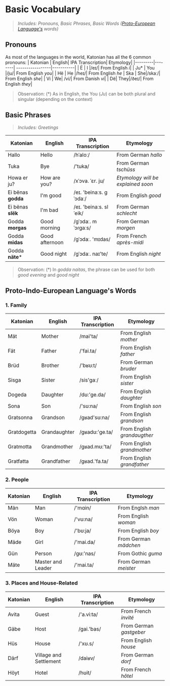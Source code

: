# Basic Vocabulary
> _Includes: Pronouns, Basic Phrases, Basic Words ([Proto-European Language's](https://en.wikipedia.org/wiki/Proto-Indo-European_language) words)_

 ## Pronouns
 As most of the languages in the world, Katonian has all the 6 common pronouns:
 | Katonian | English| IPA Transcription| Etymology|
 |---------|--------| -----------------|-----------|
 | Ë | I |/eɪ/| From English _i_|
 | Ju* | You |/ju/| From English _you_|
 | Hë | He |/heɪ/| From English _he_
 | Ska | She|/skaː/| From English _she_|
 | Vi | We| /vi/| From Danish _vi_|
 | Dë| They|/ðeɪ/| From English _they_|
 > Observation: (*) As in English, the You (_Ju_) can be both plural and singular (depending on the context)

## Basic Phrases
> _Includes: Greetings_

| Katonian | English| IPA Transcription| Etymology|
 |---------|--------| -----------------|----------|
 |Hallo | Hello| /hˈaloː/| From German _hallo_|
 |Tuka | Bye| /'tuka/| From German _tschüss_|
 |Howa er ju?|How are you?|/xˈɔva. ˈɛr. ju/| _Etymology will be explained soon_|
 |Ei bënas **godda**|I'm good|/eɪ. 'beinaːs. ɡˈɔdaː/|From English _good_|
 |Ei bënas **slëk**|I'm bad|/eɪ. 'beinaːs. slˈeik/|From German _schlecht_|
 |Godda **morgas**|Good morning|/ɡˈɔdaː. mˈɔɾɡaːs/|From German _morgen_|
 |Godda **midas**|Good afternoon|/ɡˈɔdaː. 'mɪdas/|From French _après-midi_|
 |Godda **näte***|Good night|/ɡˈɔdaː. naɪ'te/|From English _night_|
> Observation: (*) In _godda naitas_, the phrase can be used for both _good evening_ and _good night_

## Proto-Indo-European Language's Words
### 1. Family 
| Katonian | English| IPA Transcription| Etymology|
 |---------|--------| -----------------|----------|
 | Mät |Mother|/mai'ta/|From English _mother_|
 | Fät|Father|/'fai.ta/|From English _father_|
 |Brüd|Brother|/'bʁʊ:t/|From German _bruder_|
 |Sisga|Sister|/sis'gaː/|From English _sister_|
 |Dogeda|Daughter|/dʊ:'ge.da/|From English _daughter_|
 |Sona|Son|/'sʊ:na/|From English _son_|
 |Gratsonna|Grandson|/gʁad'sʊ:na/|From English _grandson_|
 |Gratdogetta|Grandaughter|/gʁadʊ:'ge.ta/|From English _grandaugther_|
 |Gratmotta|Grandmother|/gʁad.mʊ:'ta/|From English _grandmother_|
 |Gratfatta|Grandfather|/gʁad.'fa.ta/|From English _grandfather_|

 ### 2. People
 | Katonian | English| IPA Transcription| Etymology|
 |---------|--------| -----------------|----------|
 | Män|Man|/'mɑin/|From Englsh _man_|
 |Vön|Woman|/'vʊ:na/|From English _woman_|
 |Böya|Boy|/'bʊ:ja/|From English _boy_|
 |Mäde|Girl|/'mai.da/|From German _mädchen_|
 |Gün|Person|/gʊ:'nas/|From Gothic _guma_|
 |Mäte|Master and Leader|/'mai.ta/|From German _meister_|

 ### 3. Places and House-Related
 | Katonian | English| IPA Transcription| Etymology|
 |---------|--------| -----------------|----------|
 |Avita|Guest|/'a.vi:ta/|From French _invité_|
 |Gäbe|Host|/gai.'bas/|From German _gastgeber_|
 |Hüs|House|/'xʊ.s/|From English _house_|
 |Därf|Village and Settlement|/daiʁv/|From German _dorf_|
 |Höyt|Hotel|/hʊit/|From French _hôtel_|
 
